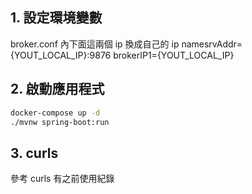 ## 1. 設定環境變數

broker.conf 內下面這兩個 ip 換成自己的 ip
namesrvAddr={YOUT_LOCAL_IP}:9876
brokerIP1={YOUT_LOCAL_IP}

## 2. 啟動應用程式

```bash
docker-compose up -d
./mvnw spring-boot:run
```

## 3. curls

參考 curls 有之前使用紀錄
